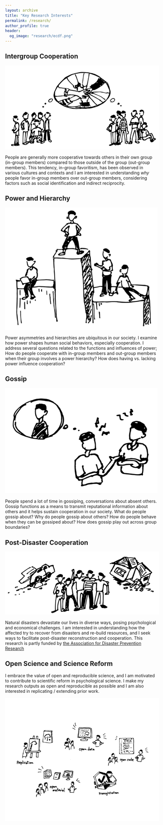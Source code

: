 ```yaml
---
layout: archive
title: "Key Research Interests"
permalink: /research/
author_profile: true
header:
  og_image: "research/ecdf.png"
---
```


## Intergroup Cooperation

![image](/assets/images/imada_web_touka_c-02-r.png) 

People are generally more cooperative towards others in their own group (in-group members) compared to those outside of the group (out-group members). This tendency, in-group favoritism, has been observed in various cultures and contexts and I am interested in understanding <em>why</em> people favor in-group members over out-group members, considering factors such as social identification and indirect reciprocity.

## Power and Hierarchy

![image](/assets/images/imada_web_touka_c-05-r.png)

Power asymmetries and hierarchies are ubiquitous in our society. I examine how power shapes human social behaviors, especially cooperation. I address several questions related to the functions and influences of power; How do people cooperate with in-group members and out-group members when their group involves a power hierarchy? How does having vs. lacking power influence cooperation?

## Gossip

![image](/assets/images/imada_web_touka_c-06-r.png)

People spend a lot of time in gossiping, conversations about absent others. Gossip functions as a means to transmit reputational information about others and it helps sustain cooperation in our society. What do people gossip about? Why do people gossip about others? How do people behave when they can be gossiped about? How does gossip play out across group boundaries?

## Post-Disaster Cooperation

![image](/assets/images/imada_web_touka_c-07-r.png)

Natural disasters devastate our lives in diverse ways, posing psychological and economical challenges. I am interested in understanding how the affected try to recover from disasters and re-build resources, and I seek ways to facilitate post-disaster reconstruction and cooperation. This research is partly funded by <a href = "http://www.bosaikyo.jp/projects/projects_and_changes.html">the Association for Disaster Prevention Research </a>

## Open Science and Science Reform

I embrace the value of open and reproducible science, and I am motivated to contribute to scientific reform in psychological science. I make my research outputs as open and reproducible as possible and I am also interested in replicating / extending prior work. 


![image](/assets/images/imada_web_touka_c-08-r.png)
